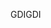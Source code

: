 <span data-ttu-id="281f9-101">GDI</span><span class="sxs-lookup"><span data-stu-id="281f9-101">GDI</span></span>